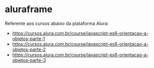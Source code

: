 # aluraframe
Referente aos cursos abaixo da plataforma Alura:
- https://cursos.alura.com.br/course/javascript-es6-orientacao-a-objetos-parte-1
- https://cursos.alura.com.br/course/javascript-es6-orientacao-a-objetos-parte-2
- https://cursos.alura.com.br/course/javascript-es6-orientacao-a-objetos-parte-3

